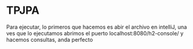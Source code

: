 # TPJPA
Para ejecutar, lo primeros que hacemos es abir el archivo en intelliJ, una ves que lo ejecutamos abrimos el puerto localhost:8080/h2-console/ y hacemos consultas, anda perfecto
